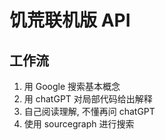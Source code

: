 # 饥荒联机版 API

## 工作流

1. 用 Google 搜索基本概念
2. 用 chatGPT 对局部代码给出解释
3. 自己阅读理解, 不懂再问 chatGPT
4. 使用 sourcegraph 进行搜索
